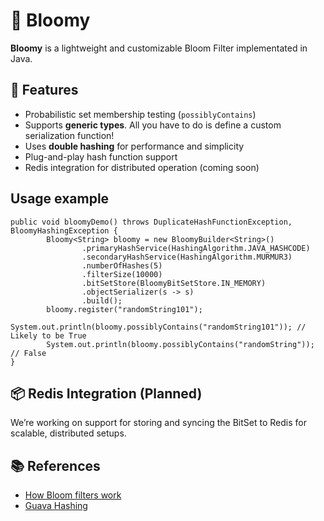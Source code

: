 # 🌸 Bloomy

**Bloomy** is a lightweight and customizable Bloom Filter implementated in Java.

## 🚀 Features
- Probabilistic set membership testing (`possiblyContains`)
- Supports **generic types**. All you have to do is define a custom serialization function!
- Uses **double hashing** for performance and simplicity
- Plug-and-play hash function support
- Redis integration for distributed operation (coming soon)
## Usage example
```
public void bloomyDemo() throws DuplicateHashFunctionException, BloomyHashingException {
        Bloomy<String> bloomy = new BloomyBuilder<String>()
                .primaryHashService(HashingAlgorithm.JAVA_HASHCODE)
                .secondaryHashService(HashingAlgorithm.MURMUR3)
                .numberOfHashes(5)
                .filterSize(10000)
                .bitSetStore(BloomyBitSetStore.IN_MEMORY)
                .objectSerializer(s -> s)
                .build();
        bloomy.register("randomString101");
        System.out.println(bloomy.possiblyContains("randomString101")); // Likely to be True
        System.out.println(bloomy.possiblyContains("randomString")); // False
}
```
## 📦 Redis Integration (Planned)
We’re working on support for storing and syncing the BitSet to Redis for scalable, distributed setups.
## 📚 References
- [How Bloom filters work](https://en.wikipedia.org/wiki/Bloom_filter)
- [Guava Hashing](https://github.com/google/guava/wiki/HashingExplained)
